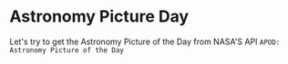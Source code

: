 # Astronomy Picture Day

Let's try to get the Astronomy Picture of the Day from NASA'S API `APOD: Astronomy Picture of the Day`
